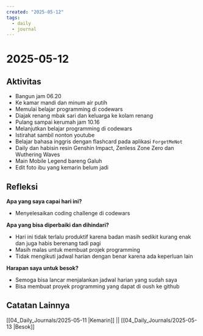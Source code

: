 ```yaml
---
created: "2025-05-12"
tags:
  - daily
  - journal
---
```


# 2025-05-12

## Aktivitas

- Bangun jam 06.20
- Ke kamar mandi dan minum air putih
- Memulai belajar programming di codewars
- Diajak renang mbak sari dan keluarga ke kolam renang 
- Pulang sampai kerumah jam 10.16
- Melanjutkan belajar programming di codewars 
- Istirahat sambil nonton youtube
- Belajar bahasa inggris dengan flashcard pada aplikasi `ForgetMeNot`
- Daily dan habisin resin Genshin Impact, Zenless Zone Zero dan Wuthering Waves
- Main Mobile Legend bareng Galuh
- Edit foto ibu yang kemarin belum jadi

## Refleksi

**Apa yang saya capai hari ini?**
- Menyelesaikan coding challenge di codewars 

**Apa yang bisa diperbaiki dan dihindari?**
- Hari ini tidak terlalu produktif karena badan masih sedikit kurang enak dan juga habis berenang tadi pagi
- Masih malas untuk membuat projek programming
- Tidak mengikuti jadwal harian dengan benar karena ada keperluan lain

**Harapan saya untuk besok?**
- Semoga bisa lancar menjalankan jadwal harian yang sudah saya
- Bisa membuat proyek programming yang dapat di oush ke github

## Catatan Lainnya
[[04_Daily_Journals/2025-05-11 |Kemarin]] || [[04_Daily_Journals/2025-05-13 |Besok]]